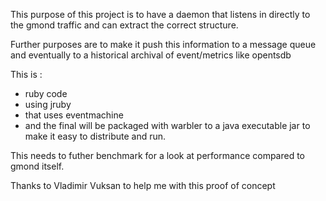 This purpose of this project is to have a daemon that listens in directly to the gmond traffic and can extract the correct structure.

Further purposes are to make it push this information to a message queue and eventually to a historical archival of event/metrics like opentsdb

This is :
- ruby code
- using jruby
- that uses eventmachine
- and the final will be packaged with warbler to a java executable jar to make it easy to distribute and run.

This needs to futher benchmark for a look at performance compared to gmond itself.

Thanks to Vladimir Vuksan to help me with this proof of concept

